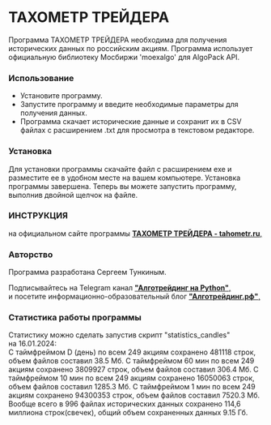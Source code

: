 # ТАХОМЕТР ТРЕЙДЕРА
Программа ТАХОМЕТР ТРЕЙДЕРА необходима для получения исторических данных по российским акциям.
Программа использует официальную библиотеку Мосбиржи 'moexalgo' для AlgoPack API.

### Использование
- Установите программу.
- Запустите программу и введите необходимые параметры для получения данных.
- Программа скачает исторические данные и сохранит их в CSV файлах с расширением .txt для просмотра в текстовом редакторе.

### Установка
Для установки программы скачайте файл с расширением exe и разместите ее в удобном месте на вашем компьютере.
Установка программы завершена.
Теперь вы можете запустить программу, выполнив двойной щелчок на файле.

### ИНСТРУКЦИЯ
на официальном сайте программы
[**ТАХОМЕТР ТРЕЙДЕРА - tahometr.ru**,](https://tahometr.ru/)

### Авторство
Программа разработана Сергеем Тункиным.

Подписывайтесь на Telegram канал [**"Алготрейдинг на Python"**,](https://t.me/algotrading_step_to_step)  
и посетите информационно-образовательный блог [**"Алготрейдинг.рф"**,](https://алготрейдинг.рф/) 

### Статистика работы программы  
Статистику можно сделать запустив скрипт "statistics_candles"  
на 16.01.2024:  
С таймфреймом D (день) по всем 249 акциям сохранено 481118 строк, объем файлов составил 38.5 Мб.
С таймфреймом 60 мин по всем 249 акциям сохранено 3809927 строк, объем файлов составил 306.4 Мб.
С таймфреймом 10 мин по всем 249 акциям сохранено 16050063 строк, объем файлов составил 1285.3 Мб.
С таймфреймом 1 мин по всем 249 акциям сохранено 94300353 строк, объем файлов составил 7520.3 Мб.
Вообще всего в 996 файлах исторических данных сохранено 114,6 миллиона строк(свечек), общий объем сохраненных данных 9.15 Гб.
